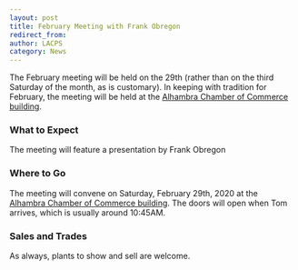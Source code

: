 ```yaml
---
layout: post
title: February Meeting with Frank Obregon
redirect_from:
author: LACPS
category: News
---
```


The February meeting will be held on the 29th (rather than on the third Saturday of the month, as is customary). In keeping with tradition for February, the meeting will be held at the [Alhambra Chamber of Commerce building](/meetings).

### What to Expect

The meeting will feature a presentation by Frank Obregon

### Where to Go

The meeting will convene on Saturday, February 29th, 2020 at the [Alhambra Chamber of Commerce building](/meetings). The doors will open when Tom arrives, which is usually around 10:45AM.

### Sales and Trades

As always, plants to show and sell are welcome.
